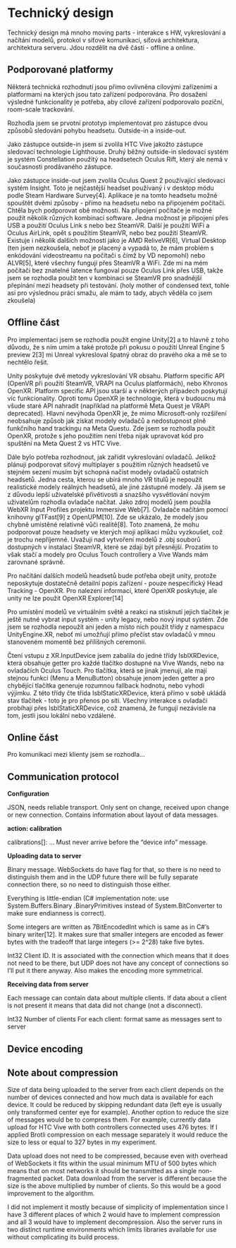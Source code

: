 # Technický design

<!-- Split out as "requirement analysis" and "technical design" -->
<!-- Translate to english -->

Technický design má mnoho moving parts - interakce s HW, vykreslování a načítání
modelů, protokol v síťové komunikaci, síťová architektura, architektura serveru.
Jdou rozdělit na dvě části - offline a online.

## Podporované platformy

Některá technická rozhodnutí jsou přímo ovlivněna cílovými zařízeními a
platformami na kterých jsou tato zařízení podporována. Pro dosažení výsledné
funkcionality je potřeba, aby cílové zařízení podporovalo poziční, room-scale
trackování.

Rozhodla jsem se prvotní prototyp implementovat pro zástupce dvou způsobů
sledování pohybu headsetu. Outside-in a inside-out.

Jako zástupce outside-in jsem si zvolila HTC Vive jakožto zástupce sledovací
technologie Lighthouse. Druhý běžný outside-in sledovací systém je systém
Constellation použitý na headsetech Oculus Rift, který ale nemá v současnosti
prodávaného zástupce.

Jako zástupce inside-out jsem zvolila Oculus Quest 2 používající sledovací
systém Insight. Toto je nejčastější headset používaný i v desktop módu podle
Steam Hardware Survey[4]. Aplikace je na tomto headsetu možné spouštět dvěmi
způsoby - přímo na headsetu nebo na připojeném počítači. Chtěla bych podporovat
obě možnosti. Na připojení počítače je možné použít několik různých kombinací
software. Jedna možnost je připojení přes USB a použití Oculus Link s nebo bez
SteamVR. Další je použití WiFi a Oculus AirLink, opět s použitím SteamVR, nebo
bez použití SteamVR. Existuje i několik dalších možností jako je AMD
ReliveVR[6], Virtual Desktop (ten jsem nezkoušela, neboť je placený a vypadá to,
že mám problém s enkódování videostreamu na počítači s čímž by VD nepomohl) nebo
ALVR[5], které všechny fungují přes SteamVR a WiFi. Zde mi na mém počítači bez
znatelné latence fungoval pouze Oculus Link přes USB, takže jsem se rozhodla
použít ten v kombinaci se SteamVR pro snadnější přepínání mezi headsety při
testování. (holy mother of condensed text, tohle asi pro výslednou práci smažu,
ale mám to tady, abych věděla co jsem zkoušela)

## Offline část

Pro implementaci jsem se rozhodla použít engine Unity[2] a to hlavně z toho
důvodu, že s ním umím a také protože při pokusu o použití Unreal Engine 5
preview 2[3] mi Unreal vykresloval špatný obraz do pravého oka a mě se to
nechtělo řešit.

Unity poskytuje dvě metody vykreslování VR obsahu. Platform specific API (OpenVR
při použití SteamVR, VRAPI na Oculus platformách), nebo Khronos OpenXR. Platform
specific API jsou starší a v některých případech poskytují víc funkcionality.
Oproti tomu OpenXR je technologie, která v budoucnu má všude staré API nahradit
(například na platformě Meta Quest je VRAPI deprecated). Hlavní nevýhoda OpenXR
je, že mimo Microsoft-only rozšíření neobsahuje způsob jak získat modely
ovladačů a nedostupnost plně funkčního hand trackingu na Meta Questu. Zde jsem
se rozhodla použít OpenXR, protože s jeho použitím není třeba nijak upravovat
kód pro spuštění na Meta Quest 2 vs HTC Vive.

Dále bylo potřeba rozhodnout, jak zařídit vykreslování ovladačů. Jelikož plánuji
podporovat síťový multiplayer s použitím různých headsetů ve stejném sezení
musím být schopná načíst modely ovladačů ostatních headsetů. Jedna cesta, kterou
se ubírá mnoho VR titulů je nepoužít realistické modely reálných headsetů, ale
jiné zástupné modely. Já jsem se z důvodu lepší uživatelské přívětivosti a
snazšího vysvětlování novým uživatelům rozhodla ovladače načítat. Jako zdroj
modelů jsem použila WebXR Input Profiles projektu Immersive Web[7]. Ovladače
načítám pomocí knihovny glTFast[9] z OpenUPM[10]. Zde se ukázalo, že modely jsou
chybně umístěné relativně vůči realitě[8]. Toto znamená, že mohu podporovat
pouze headsety ve kterých mojí aplikaci můžu vyzkoušet, což je trochu
nepříjemné. Uvažuji nad vytvoření modelů z .obj souborů dostupných v instalaci
SteamVR, které se zdají být přesnější. Prozatím to však stačí a modely pro
Oculus Touch controllery a Vive Wands mám zarovnané správně.

Pro načítání dalších modelů headsetů bude potřeba obejít unity, protože
neposkytuje dostatečně detailní popis zařízení - pouze nespecifický Head
Tracking - OpenXR. Pro nalezení informací, které OpenXR poskytuje, ale unity ne
lze použít OpenXR Explorer[14]

Pro umístění modelů ve virtuálním světě a reakci na stisknutí jejich tlačítek je
ještě nutné vybrat input systém - unity legacy, nebo nový input systém. Zde jsem
se rozhodla nepoužít ani jeden a místo nich použít třídy z namespacu
UnityEngine.XR, neboť mi umožňují přímo přečíst stav ovladačů v mnou stanoveném
momentě bez přílišných ceremonií.

Čtení vstupu z XR.InputDevice jsem zabalila do jedné třídy IsblXRDevice, která
obsahuje getter pro každé tlačítko dostupné na Vive Wands, nebo na ovladačích
Oculus Touch. Pro tlačítka, která se jinak jmenují, ale mají stejnou funkci
(Menu a MenuButton) obsahuje jenom jeden getter a pro chybějící tlačítka
generuje rozumnou fallback hodnotu, nebo vyhodí výjimku. Z této třídy čte třída
IsblStaticXRDevice, která přímo v sobě ukládá stav tlačítek - toto je pro přenos
po síti. Všechny interakce s ovladači probíhají přes IsblStaticXRDevice, což
znamená, že fungují nezávisle na tom, jestli jsou lokální nebo vzdálené.

## Online část

Pro komunikaci mezi klienty jsem se rozhodla...

<!--
TODO, WebSockets (works everywhere, possible to encrypt, well defined, but TCP
with head-of-line blocking), deno (because compile), miniflare, cloudflare
workers (because edge). UDP/TCP possible future, but seems to work.
Velocity/angular velocity delta time extrapolation. Same frame updates. Where to
transform? Server or client-side. Need to transform position, rotation, but also
velocity and angular velocity.
-->

## Communication protocol

**Configuration**

JSON, needs reliable transport. Only sent on change, received upon change or new
connection. Contains information about layout of data messages.

<!--
TODO: describe json messages once I feel like I won’t be changing them.
-->

**action: calibration**

calibrations[]: ... Must never arrive before the “device info” message.

**Uploading data to server**

Binary message. WebSockets do have flag for that, so there is no need to
distinguish them and in the UDP future there will be fully separate connection
there, so no need to distinguish those either.

Everything is little-endian (C# implementation note: use System.Buffers.Binary
.BinaryPrimitives instead of System.BitConverter to make sure endianness is
correct).

Some integers are written as 7BitEncodedInt which is same as in C#’s binary
writer[12]. It makes sure that smaller integers are encoded as fewer bytes with
the tradeoff that large integers (>= 2^28) take five bytes.

Int32 Client ID. It is associated with the connection which means that it does
not need to be there, but UDP does not have any concept of connections so I’ll
put it there anyway. Also makes the encoding more symmetrical.

<!--Port remaining docs, figure out formatting-->

**Receiving data from server**

Each message can contain data about multiple clients. If data about a client is
not present it means that data did not change (not a disconnect).

Int32 Number of clients For each client: format same as messages sent to server

## Device encoding

<!--Port from google docs, figure out formatting-->

## Note about compression

Size of data being uploaded to the server from each client depends on the number
of devices connected and how much data is available for each device. It could be
reduced by skipping redundant data (left eye is usually only transformed center
eye for example). Another option to reduce the size of messages would be to
compress them. For example, currently data upload for HTC Vive with both
controllers connected uses 476 bytes. If I applied Brotli compression on each
message separately it would reduce the size to less or equal to 327 bytes in my
experiment.

Data upload does not need to be compressed, because even with overhead of
WebSockets it fits within the usual minimum MTU of 500 bytes which means that on
most networks it should be transmitted as a single non-fragmented packet. Data
download from the server is different because the size is the above multiplied
by number of clients. So this would be a good improvement to the algorithm.

I did not implement it mostly because of simplicity of implementation since I
have 3 different places of which 2 would have to implement compression and all 3
would have to implement decompression. Also the server runs in two distinct
runtime environments which limits libraries available for use without
complicating its build process.
